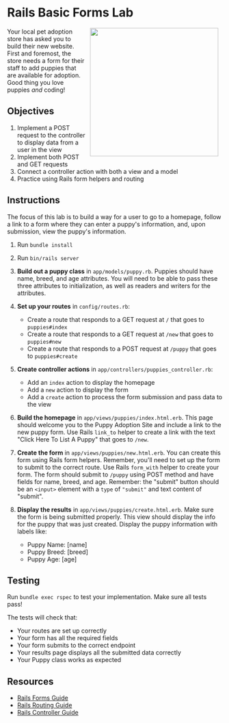 # Rails Basic Forms Lab

<img src="https://s3.amazonaws.com/learn-verified/puppies.gif" hspace="10" align="right" width="300">

Your local pet adoption store has asked you to build their new website. First
and foremost, the store needs a form for their staff to add puppies that are
available for adoption. Good thing you love puppies _and_ coding!

## Objectives

1. Implement a POST request to the controller to display data from a user in
   the view
2. Implement both POST and GET requests
3. Connect a controller action with both a view and a model
4. Practice using Rails form helpers and routing

## Instructions

The focus of this lab is to build a way for a user to go to a homepage,
follow a link to a form where they can enter a puppy's information, and, upon
submission, view the puppy's information.

1. Run `bundle install`
2. Run `bin/rails server`

3. **Build out a puppy class** in `app/models/puppy.rb`. Puppies should have name,
   breed, and age attributes. You will need to be able to pass these three
   attributes to initialization, as well as readers and writers for the attributes.

4. **Set up your routes** in `config/routes.rb`:

   - Create a route that responds to a GET request at `/` that goes to `puppies#index`
   - Create a route that responds to a GET request at `/new` that goes to `puppies#new`
   - Create a route that responds to a POST request at `/puppy` that goes to `puppies#create`

5. **Create controller actions** in `app/controllers/puppies_controller.rb`:

   - Add an `index` action to display the homepage
   - Add a `new` action to display the form
   - Add a `create` action to process the form submission and pass data to the view

6. **Build the homepage** in `app/views/puppies/index.html.erb`. This page should
   welcome you to the Puppy Adoption Site and include a link to the new puppy form.
   Use Rails `link_to` helper to create a link with the text "Click Here To List A Puppy"
   that goes to `/new`.

7. **Create the form** in `app/views/puppies/new.html.erb`. You can create this form
   using Rails form helpers. Remember, you'll need to set up the form to submit to the
   correct route. Use Rails `form_with` helper to create your form. The form should
   submit to `/puppy` using POST method and have fields for name, breed, and age.
   Remember: the "submit" button should be an `<input>` element with a `type` of
   `"submit"` and text content of "submit".

8. **Display the results** in `app/views/puppies/create.html.erb`. Make sure the form
   is being submitted properly. This view should display the info for the puppy that
   was just created. Display the puppy information with labels like:
   - Puppy Name: [name]
   - Puppy Breed: [breed]
   - Puppy Age: [age]

## Testing

Run `bundle exec rspec` to test your implementation. Make sure all tests pass!

The tests will check that:

- Your routes are set up correctly
- Your form has all the required fields
- Your form submits to the correct endpoint
- Your results page displays all the submitted data correctly
- Your Puppy class works as expected

## Resources

- [Rails Forms Guide](https://guides.rubyonrails.org/form_helpers.html)
- [Rails Routing Guide](https://guides.rubyonrails.org/routing.html)
- [Rails Controller Guide](https://guides.rubyonrails.org/action_controller_overview.html)
